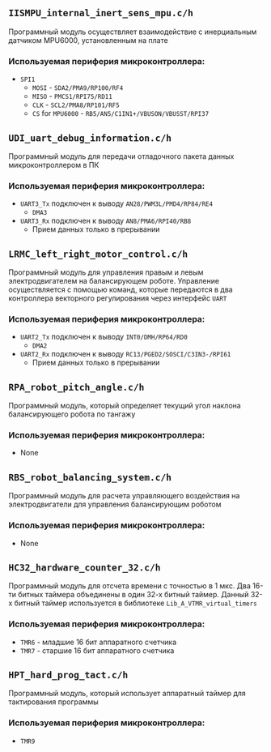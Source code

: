 ## `IISMPU_internal_inert_sens_mpu.c/h`
Программный модуль осуществляет взаимодействие с инерциальным датчиком MPU6000, установленным на плате

### Используемая периферия микроконтроллера:
- `SPI1`
	- `MOSI` - `SDA2/PMA9/RP100/RF4`
	- `MISO` - `PMCS1/RPI75/RD11`
	- `CLK` - `SCL2/PMA8/RP101/RF5`
	- `CS` for `MPU6000` - `RB5/AN5/C1IN1+/VBUSON/VBUSST/RPI37`

## `UDI_uart_debug_information.c/h`
Программный модуль для передачи отладочного пакета данных микроконтроллером в ПК

### Используемая периферия микроконтроллера:
- `UART3_Tx` подключен к выводу `AN28/PWM3L/PMD4/RP84/RE4`
	- `DMA3`
- `UART3_Rx` подключен к выводу `AN8/PMA6/RPI40/RB8`
	- Прием данных только в прерывании


## `LRMC_left_right_motor_control.c/h`
Программный модуль для управления правым и левым электродвигателем на балансирующем роботе. 
Управление осуществляется с помощью команд, которые передаются в два контроллера векторного регулирования через интерфейс `UART`

### Используемая периферия микроконтроллера:
 - `UART2_Tx` подключен к выводу `INT0/DMH/RP64/RD0`
	 - `DMA2`
 - `UART2_Rx` подключен к выводу `RC13/PGED2/SOSCI/C3IN3-/RPI61`
	 - Прием данных только в прерывании


## `RPA_robot_pitch_angle.c/h`
Программный модуль, который определяет текущий угол наклона балансирующего робота по тангажу

### Используемая периферия микроконтроллера:
- None


## `RBS_robot_balancing_system.c/h`
Программный модуль для расчета управляющего воздействия на электродвигатели для управления балансирующим роботом

### Используемая периферия микроконтроллера:
- None


## `HC32_hardware_counter_32.c/h`
Программный модуль для отсчета времени с точностью в 1 мкс. Два 16-ти битных таймера объединены в один 32-х битный таймер. Данный 32-х битный таймер используется в библиотеке `Lib_A_VTMR_virtual_timers`

### Используемая периферия микроконтроллера:
- `TMR6` - младшие 16 бит аппаратного счетчика
- `TMR7` - старшие 16 бит аппаратного счетчика


## `HPT_hard_prog_tact.c/h`
Программный модуль, который использует аппаратный таймер для тактирования программы

### Используемая периферия микроконтроллера:
- `TMR9` 
